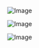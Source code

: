 ![Image](https://github.com/user-attachments/assets/2e8afb79-a821-4cab-9d50-586005e18254)





![Image](https://github.com/user-attachments/assets/5022da46-29c4-48d8-8383-93a03460aa72)

![Image](https://github.com/user-attachments/assets/372023c4-be8d-4e5a-9686-cd49e678993f)
